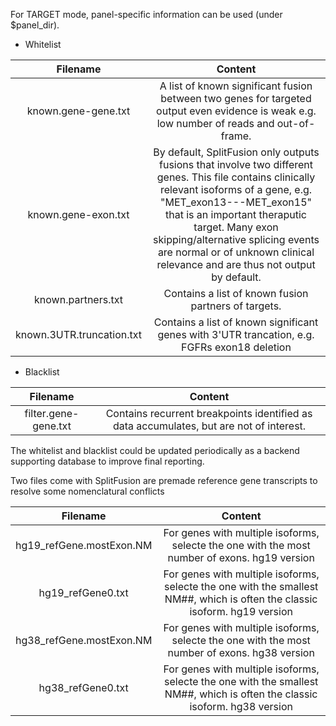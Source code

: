 

For TARGET mode, panel-specific information can be used (under $panel_dir).

* Whitelist

| Filename                   | Content                                                        |
|:--------------------------:|:--------------------------------------------------------------:|
| known.gene-gene.txt | A list of known significant fusion between two genes for targeted output even evidence is weak e.g. low number of reads and out-of-frame. |
| known.gene-exon.txt | By default, SplitFusion only outputs fusions that involve two different genes. This file contains clinically relevant isoforms of a gene, e.g. "MET_exon13---MET_exon15" that is an important theraputic target. Many exon skipping/alternative splicing events are normal or of unknown clinical relevance and are thus not output by default. |
| known.partners.txt | Contains a list of known fusion partners of targets. |
| known.3UTR.truncation.txt | Contains a list of known significant genes with 3'UTR trancation, e.g. FGFRs exon18 deletion |


* Blacklist

| Filename                   | Content                                                        |
|:--------------------------:|:--------------------------------------------------------------:|
| filter.gene-gene.txt | Contains recurrent breakpoints identified as data accumulates, but are not of interest. |

The whitelist and blacklist could be updated periodically as a backend supporting database to improve final reporting.


Two files come with SplitFusion are premade reference gene transcripts to resolve some nomenclatural conflicts

| Filename                   | Content                                                        |
|:--------------------------:|:--------------------------------------------------------------:|
| hg19_refGene.mostExon.NM | For genes with multiple isoforms, selecte the one with the most number of exons. hg19 version |
| hg19_refGene0.txt | For genes with multiple isoforms, selecte the one with the smallest NM##, which is often the classic isoform. hg19 version |
| hg38_refGene.mostExon.NM | For genes with multiple isoforms, selecte the one with the most number of exons. hg38 version |
| hg38_refGene0.txt | For genes with multiple isoforms, selecte the one with the smallest NM##, which is often the classic isoform. hg38 version |

